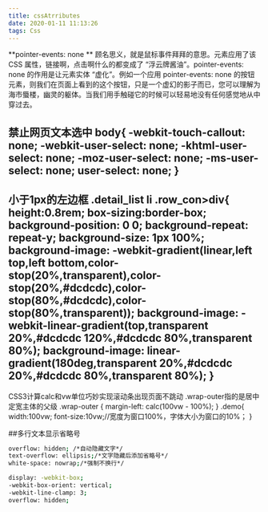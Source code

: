 ```yaml
---
title: cssAtrributes
date: 2020-01-11 11:13:26
tags: Css
---
```

**pointer-events: none **
顾名思义，就是鼠标事件拜拜的意思。元素应用了该 CSS 属性，链接啊，点击啊什么的都变成了 “浮云牌酱油”。pointer-events: none 的作用是让元素实体 “虚化”。例如一个应用 pointer-events: none 的按钮元素，则我们在页面上看到的这个按钮，只是一个虚幻的影子而已，您可以理解为海市蜃楼，幽灵的躯体。当我们用手触碰它的时候可以轻易地没有任何感觉地从中穿过去。

**禁止网页文本选中**
body{
-webkit-touch-callout: none;
-webkit-user-select: none;
-khtml-user-select: none;
-moz-user-select: none;
-ms-user-select: none;
user-select: none;
}
---
<!--more-->
**小于1px的左边框**
.detail_list  li .row_con>div{
  height:0.8rem;
  box-sizing:border-box;
  background-position: 0 0;
    background-repeat: repeat-y;
    background-size: 1px 100%;
    background-image: -webkit-gradient(linear,left top,left bottom,color-stop(20%,transparent),color-stop(20%,#dcdcdc),color-stop(80%,#dcdcdc),color-stop(80%,transparent));
    background-image: -webkit-linear-gradient(top,transparent 20%,#dcdcdc 120%,#dcdcdc 80%,transparent 80%);
    background-image: linear-gradient(180deg,transparent 20%,#dcdcdc 20%,#dcdcdc 80%,transparent 80%);
}
---
<!--more-->
CSS3计算calc和vw单位巧妙实现滚动条出现页面不跳动 .wrap-outer指的是居中定宽主体的父级
.wrap-outer {   margin-left: calc(100vw - 100%);   }
.demo{
   width:100vw;
	font-size:10vw;//宽度为窗口100%，字体大小为窗口的10%；
}

##多行文本显示省略号
``` bash
overflow: hidden; /*自动隐藏文字*/
text-overflow: ellipsis;/*文字隐藏后添加省略号*/
white-space: nowrap;/*强制不换行*/

display: -webkit-box;
-webkit-box-orient: vertical;
-webkit-line-clamp: 3;
overflow: hidden;
```

